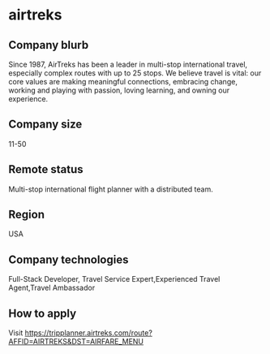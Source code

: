 # airtreks

## Company blurb

Since 1987, AirTreks has been a leader in multi-stop international travel, especially complex routes with up to 25 stops. We believe travel is vital: our core values are making meaningful connections, embracing change, working and playing with passion, loving learning, and owning our experience.

## Company size

11-50

## Remote status

Multi-stop international flight planner with a distributed team.

## Region

USA

## Company technologies

Full-Stack Developer, Travel Service Expert,Experienced Travel Agent,Travel Ambassador

## How to apply

Visit <https://tripplanner.airtreks.com/route?AFFID=AIRTREKS&DST=AIRFARE_MENU>
